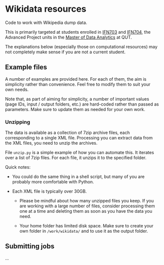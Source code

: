 # Wikidata resources

Code to work with Wikipedia dump data.

This is primarily targeted at students enrolled in [IFN703](https://www.qut.edu.au/study/unit?unitCode=IFN703) and [IFN704](https://www.qut.edu.au/study/unit?unitCode=IFN704), the Advanced Project units in the [Master of Data Analytics](https://www.qut.edu.au/courses/master-of-data-analytics) at QUT.

The explanations below (especially those on computational resources) may not completely make sense if you are not a current student.



## Example files

A number of examples are provided here. For each of them, the aim is simplicity rather than convenience. Feel free to modify them to suit your own needs.

Note that, as part of aiming for simplicity, a number of important values (page IDs, input / output folders, etc.) are hard-coded rather than passed as parameters. Make sure to update them as needed for your own work.

### Unzipping

The data is available as a collection of 7zip archive files, each corresponding to a single XML file. Processing you can extract data from the XML files, you need to unzip the archives.

File `unzip.py` is a simple example of how you can automate this. It iterates over a list of 7zip files. For each file, it unzips it to the specified folder.

Quick notes:

- You could do the same thing in a shell script, but many of you are probably more comfortable with Python.

- Each XML file is typically over 30GB. 
  
  - Please be mindful about how many unzipped files you keep. If you are working with a large number of files, consider processing them one at a time and deleting them as soon as you have the data you need.
  
  - Your home folder has limited disk space. Make sure to create your own folder in `/work/wikidata/` and to use it as the output folder.



## Submitting jobs

...
